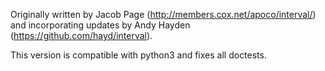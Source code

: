 Originally written by Jacob Page (http://members.cox.net/apoco/interval/) and incorporating updates by Andy Hayden (https://github.com/hayd/interval).

This version is compatible with python3 and fixes all doctests.